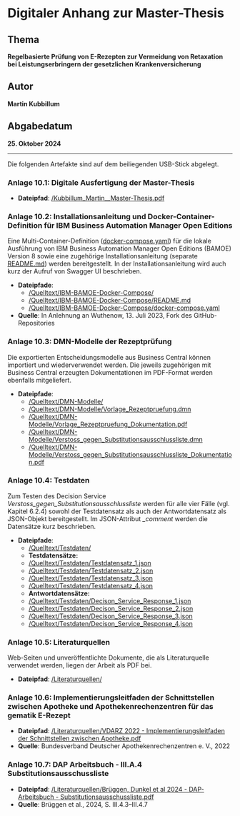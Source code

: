 # Digitaler Anhang zur Master-Thesis

## Thema
**Regelbasierte Prüfung von E-Rezepten zur Vermeidung von Retaxation bei Leistungserbringern der gesetzlichen Krankenversicherung**

## Autor
**Martin Kubbillum**

## Abgabedatum
**25. Oktober 2024**

---

Die folgenden Artefakte sind auf dem beiliegenden USB-Stick abgelegt.

### Anlage 10.1: Digitale Ausfertigung der Master-Thesis
- **Dateipfad**: [/Kubbillum_Martin__Master-Thesis.pdf](./Kubbillum_Martin__Master-Thesis.pdf)

### Anlage 10.2: Installationsanleitung und Docker-Container-Definition für IBM Business Automation Manager Open Editions
Eine Multi-Container-Definition ([docker-compose.yaml](./Quelltext/IBM-BAMOE-Docker-Compose/docker-compose.yaml)) für die lokale Ausführung von IBM Business Automation Manager Open Editions (BAMOE) Version 8 sowie eine zugehörige Installationsanleitung (separate [README.md](./Quelltext/IBM-BAMOE-Docker-Compose/README.md)) werden bereitgestellt. In der Installationsanleitung wird auch kurz der Aufruf von Swagger UI beschrieben.
- **Dateipfade**:
	- [/Quelltext/IBM-BAMOE-Docker-Compose/](./Quelltext/IBM-BAMOE-Docker-Compose/)   
	- [/Quelltext/IBM-BAMOE-Docker-Compose/README.md](./Quelltext/IBM-BAMOE-Docker-Compose/README.md)  
	- [/Quelltext/IBM-BAMOE-Docker-Compose/docker-compose.yaml](./Quelltext/IBM-BAMOE-Docker-Compose/docker-compose.yaml)
- **Quelle**: In Anlehnung an Wuthenow, 13. Juli 2023, Fork des GitHub-Repositories

### Anlage 10.3: DMN-Modelle der Rezeptprüfung
Die exportierten Entscheidungsmodelle aus Business Central können importiert und wiederverwendet werden. Die jeweils zugehörigen mit Business Central erzeugten Dokumentationen im PDF-Format werden ebenfalls mitgeliefert.
- **Dateipfade**:
	- [/Quelltext/DMN-Modelle/](./Quelltext/DMN-Modelle/)  
	- [/Quelltext/DMN-Modelle/Vorlage_Rezeptpruefung.dmn](./Quelltext/DMN-Modelle/Vorlage_Rezeptpruefung.dmn)  
	- [/Quelltext/DMN-Modelle/Vorlage_Rezeptpruefung_Dokumentation.pdf](./Quelltext/DMN-Modelle/Vorlage_Rezeptpruefung_Dokumentation.pdf)  
	- [/Quelltext/DMN-Modelle/Verstoss_gegen_Substitutionsausschlussliste.dmn](./Quelltext/DMN-Modelle/Verstoss_gegen_Substitutionsausschlussliste.dmn)  
	- [/Quelltext/DMN-Modelle/Verstoss_gegen_Substitutionsausschlussliste_Dokumentation.pdf](./Quelltext/DMN-Modelle/Verstoss_gegen_Substitutionsausschlussliste_Dokumentation.pdf)

### Anlage 10.4: Testdaten
Zum Testen des Decision Service *Verstoss_gegen_Substitutionsausschlussliste* werden für alle vier Fälle (vgl.  Kapitel 6.2.4) sowohl der Testdatensatz als auch der Antwortdatensatz als JSON-Objekt bereitgestellt. Im JSON-Attribut *_comment* werden die Datensätze kurz beschrieben.
- **Dateipfade**:  
	- [/Quelltext/Testdaten/](./Quelltext/Testdaten/)  
	- **Testdatensätze:**  
	- [/Quelltext/Testdaten/Testdatensatz_1.json](./Quelltext/Testdaten/Testdatensatz_1.json)  
	- [/Quelltext/Testdaten/Testdatensatz_2.json](./Quelltext/Testdaten/Testdatensatz_2.json)  
	- [/Quelltext/Testdaten/Testdatensatz_3.json](./Quelltext/Testdaten/Testdatensatz_3.json)  
	- [/Quelltext/Testdaten/Testdatensatz_4.json](./Quelltext/Testdaten/Testdatensatz_4.json)  
	- **Antwortdatensätze:**  
	- [/Quelltext/Testdaten/Decison_Service_Response_1.json](./Quelltext/Testdaten/Decison_Service_Response_1.json)  
	- [/Quelltext/Testdaten/Decison_Service_Response_2.json](./Quelltext/Testdaten/Decison_Service_Response_2.json)  
	- [/Quelltext/Testdaten/Decison_Service_Response_3.json](./Quelltext/Testdaten/Decison_Service_Response_3.json)  
	- [/Quelltext/Testdaten/Decison_Service_Response_4.json](./Quelltext/Testdaten/Decison_Service_Response_4.json)  
		
### Anlage 10.5: Literaturquellen
Web-Seiten und unveröffentlichte Dokumente, die als Literaturquelle verwendet werden, liegen der Arbeit als PDF bei.
- **Dateipfad**: [/Literaturquellen/](./Literaturquellen/)

### Anlage 10.6: Implementierungsleitfaden der Schnittstellen zwischen Apotheke und Apothekenrechenzentren für das gematik E-Rezept
- **Dateipfad**: [/Literaturquellen/VDARZ 2022 - Implementierungsleitfaden der Schnittstellen zwischen Apotheke.pdf](./Literaturquellen/VDARZ%202022%20-%20Implementierungsleitfaden%20der%20Schnittstellen%20zwischen%20Apotheke.pdf)
- **Quelle**: Bundesverband Deutscher Apothekenrechenzentren e. V., 2022

### Anlage 10.7: DAP Arbeitsbuch - III.A.4 Substitutionsausschussliste 
- **Dateipfad**: [/Literaturquellen/Brüggen, Dunkel et al 2024 - DAP-Arbeitsbuch - Substitutionsausschussliste.pdf](./Literaturquellen/Brueggen,%20Dunkel%20et%20al%202024%20-%20DAP-Arbeitsbuch%20-%20Substitutionsausschussliste.pdf)
- **Quelle**: Brüggen et al., 2024, S. III.4.3–III.4.7